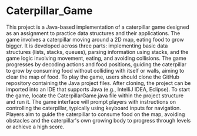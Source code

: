 # Caterpillar_Game
This project is a Java-based implementation of a caterpillar game designed as an assignment to practice data structures and their applications. The game involves a caterpillar moving around a 2D map, eating food to grow bigger. It is developed across three parts: implementing basic data structures (lists, stacks, queues), parsing information using stacks, and the game logic involving movement, eating, and avoiding collisions. The game progresses by decoding actions and food positions, guiding the caterpillar to grow by consuming food without colliding with itself or walls, aiming to clear the map of food.
To play the game, users should clone the GitHub repository containing the Java project files. After cloning, the project can be imported into an IDE that supports Java (e.g., IntelliJ IDEA, Eclipse). To start the game, locate the CaterpillarGame.java file within the project structure and run it. The game interface will prompt players with instructions on controlling the caterpillar, typically using keyboard inputs for navigation. Players aim to guide the caterpillar to consume food on the map, avoiding obstacles and the caterpillar's own growing body to progress through levels or achieve a high score.
